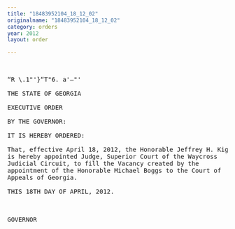 ```yaml
---
title: "18483952104_18_12_02"
originalname: "18483952104_18_12_02"
category: orders
year: 2012
layout: order

---
```

<pre>
 

“R \.1"'}“T"6. a'—"'

THE STATE OF GEORGIA

EXECUTIVE ORDER

BY THE GOVERNOR:

IT IS HEREBY ORDERED:

That, effective April 18, 2012, the Honorable Jeffrey H. Kight
is hereby appointed Judge, Superior Court of the Waycross
Judicial Circuit, to fill the Vacancy created by the
appointment of the Honorable Michael Boggs to the Court of
Appeals of Georgia.

THIS 18TH DAY OF APRIL, 2012.

 

GOVERNOR

</pre>
